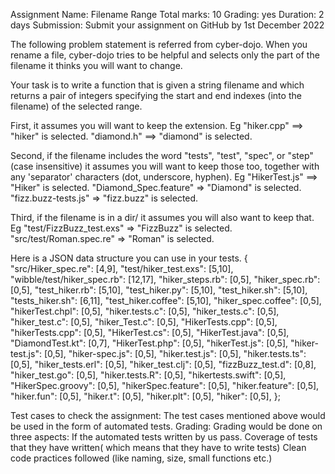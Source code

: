 Assignment Name: Filename Range
Total marks: 10
Grading: yes
Duration: 2 days
Submission: Submit your assignment on GitHub by 1st December 2022

The following problem statement is referred from cyber-dojo. When you rename a file, cyber-dojo tries to be helpful and selects only the part of the filename it thinks you will want to change.

Your task is to write a function that is given a string filename and which returns a pair of integers specifying the start and end indexes (into the filename) of the selected range.

First, it assumes you will want to keep the extension.
Eg
   "hiker.cpp" ==> "hiker" is selected.
   "diamond.h" ==> "diamond" is selected.

Second, if the filename includes the word "tests", "test", "spec", or "step" (case insensitive) it assumes you will want to keep those too, together with any 'separator' characters (dot, underscore, hyphen).
Eg
   "HikerTest.js"  ==> "Hiker" is selected.
   "Diamond_Spec.feature" => "Diamond" is selected.
   "fizz.buzz-tests.js" => "fizz.buzz" is selected.

Third, if the filename is in a dir/ it assumes you will also want to keep that.
Eg
   "test/FizzBuzz_test.exs" => "FizzBuzz" is selected.
   "src/test/Roman.spec.re" => "Roman" is selected.

Here is a JSON data structure you can use in your tests.
{
  "src/Hiker_spec.re": [4,9],
  "test/hiker_test.exs": [5,10],
  "wibble/test/hiker_spec.rb": [12,17],
  "hiker_steps.rb": [0,5],
  "hiker_spec.rb": [0,5],
  "test_hiker.rb": [5,10],
  "test_hiker.py": [5,10],
  "test_hiker.sh": [5,10],
  "tests_hiker.sh": [6,11],
  "test_hiker.coffee": [5,10],
  "hiker_spec.coffee": [0,5],
  "hikerTest.chpl": [0,5],
  "hiker.tests.c": [0,5],
  "hiker_tests.c": [0,5],
  "hiker_test.c": [0,5],
  "hiker_Test.c": [0,5],
  "HikerTests.cpp": [0,5],
  "hikerTests.cpp": [0,5],
  "HikerTest.cs": [0,5],
  "HikerTest.java": [0,5],
  "DiamondTest.kt": [0,7],
  "HikerTest.php": [0,5],
  "hikerTest.js": [0,5],
  "hiker-test.js": [0,5],
  "hiker-spec.js": [0,5],
  "hiker.test.js": [0,5],
  "hiker.tests.ts": [0,5],
  "hiker_tests.erl": [0,5],
  "hiker_test.clj": [0,5],
  "fizzBuzz_test.d": [0,8],
  "hiker_test.go": [0,5],
  "hiker.tests.R": [0,5],
  "hikertests.swift": [0,5],
  "HikerSpec.groovy": [0,5],
  "hikerSpec.feature": [0,5],
  "hiker.feature": [0,5],
  "hiker.fun": [0,5],
  "hiker.t": [0,5],
  "hiker.plt": [0,5],
  "hiker": [0,5],
};

Test cases to check the assignment: The test cases mentioned above would be used in the form of automated tests.
Grading: Grading would be done on three aspects:
If the automated tests written by us pass. Coverage of tests that they have written( which means that they have to write tests)
Clean code practices followed (like naming, size, small functions etc.)